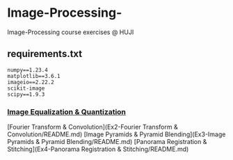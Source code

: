 # Image-Processing-
Image-Processing course exercises @ HUJI

## requirements.txt
```
numpy==1.23.4
matplotlib==3.6.1
imageio==2.22.2
scikit-image
scipy==1.9.3
```


### [Image Equalization & Quantization](https://github.com/idopinto/Image-Processing/tree/98c954f13d32afb305705849c4d0e9edfedc8cdd/Ex1-Image%20Equalization%20%26%20Quantization#readme)


[Fourier Transform & Convolution](Ex2-Fourier Transform & Convolution/README.md)
[Image Pyramids & Pyramid Blending](Ex3-Image Pyramids & Pyramid Blending/README.md)
[Panorama Registration & Stitching](Ex4-Panorama Registration & Stitching/README.md)
